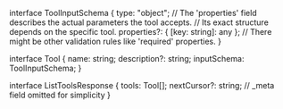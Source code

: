 interface ToolInputSchema {
  type: "object";
  // The 'properties' field describes the actual parameters the tool accepts.
  // Its exact structure depends on the specific tool.
  properties?: { [key: string]: any }; 
  // There might be other validation rules like 'required' properties.
}

interface Tool {
  name: string;
  description?: string;
  inputSchema: ToolInputSchema;
}

interface ListToolsResponse {
  tools: Tool[];
  nextCursor?: string;
  // _meta field omitted for simplicity
}